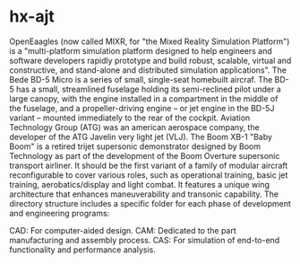 # hx-ajt

OpenEaagles (now called MIXR, for "the Mixed Reality Simulation Platform") is a "multi-platform simulation platform designed to help engineers and software developers rapidly prototype and build robust, scalable, virtual and constructive, and stand-alone and distributed simulation applications". The Bede BD-5 Micro is a series of small, single-seat homebuilt aircraf. The BD-5 has a small, streamlined fuselage holding its semi-reclined pilot under a large canopy, with the engine installed in a compartment in the middle of the fuselage, and a propeller-driving engine – or jet engine in the BD-5J variant – mounted immediately to the rear of the cockpit. Aviation Technology Group (ATG) was an american aerospace company, the developer of the ATG Javelin very light jet (VLJ). The Boom XB-1 "Baby Boom" is a retired trijet supersonic demonstrator designed by Boom Technology as part of the development of the Boom Overture supersonic transport airliner. It should be the first variant of a family of modular aircraft reconfigurable to cover various roles, such as operational training, basic jet training, aerobatics/display and light combat. It features a unique wing architecture that enhances maneuverability and transonic capability. The directory structure includes a specific folder for each phase of development and engineering programs:

CAD: For computer-aided design.
CAM: Dedicated to the part manufacturing and assembly process.
CAS: For simulation of end-to-end functionality and performance analysis.